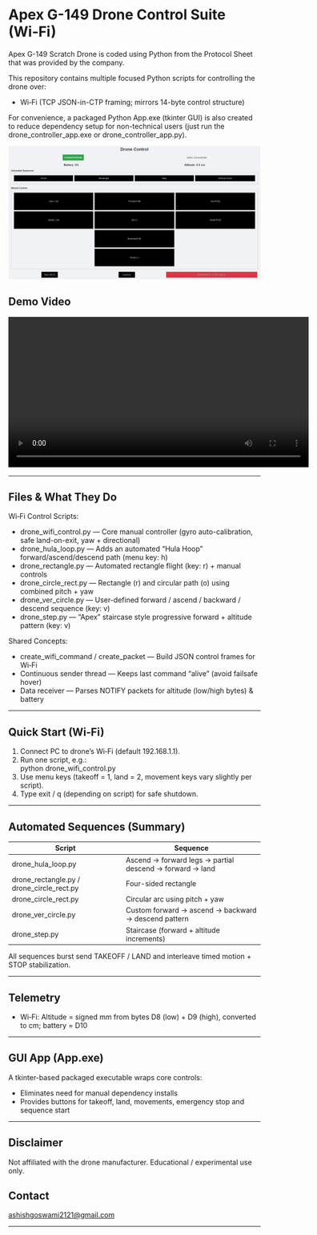 # Apex G-149 Drone Control Suite (Wi‑Fi)

Apex G-149 Scratch Drone is coded using Python from the Protocol Sheet that was provided by the company.

This repository contains multiple focused Python scripts for controlling the drone over:
- Wi‑Fi (TCP JSON-in-CTP framing; mirrors 14-byte control structure)

For convenience, a packaged Python App.exe (tkinter GUI) is also created to reduce dependency setup for non-technical users (just run the drone_controller_app.exe or drone_controller_app.py).

![image alt](https://github.com/ashishgoswami13/Apex-Drone-Codes-/blob/432008d43d089284270a32afe5d218fbf488f941/Drone%20Control%20App.png)

## Demo Video 

<p align="center">
  <video src="https://github.com/user-attachments/assets/86ac5929-54aa-4787-9914-3ccdb99d11fc" controls width="600"> </video>
</p>

---

## Files & What They Do

Wi‑Fi Control Scripts:
- drone_wifi_control.py — Core manual controller (gyro auto-calibration, safe land-on-exit, yaw + directional)
- drone_hula_loop.py — Adds an automated “Hula Hoop” forward/ascend/descend path (menu key: h)
- drone_rectangle.py — Automated rectangle flight (key: r) + manual controls
- drone_circle_rect.py — Rectangle (r) and circular path (o) using combined pitch + yaw
- drone_ver_circle.py — User-defined forward / ascend / backward / descend sequence (key: v)
- drone_step.py — “Apex” staircase style progressive forward + altitude pattern (key: v)

Shared Concepts:
- create_wifi_command / create_packet — Build JSON control frames for Wi‑Fi
- Continuous sender thread — Keeps last command “alive” (avoid failsafe hover)
- Data receiver — Parses NOTIFY packets for altitude (low/high bytes) & battery

---

## Quick Start (Wi‑Fi)

1. Connect PC to drone’s Wi‑Fi (default 192.168.1.1).
2. Run one script, e.g.:  
   python drone_wifi_control.py  
3. Use menu keys (takeoff = 1, land = 2, movement keys vary slightly per script).
4. Type exit / q (depending on script) for safe shutdown.

---

## Automated Sequences (Summary)

| Script | Sequence |
|--------|----------|
| drone_hula_loop.py | Ascend → forward legs → partial descend → forward → land |
| drone_rectangle.py / drone_circle_rect.py | Four-sided rectangle |
| drone_circle_rect.py | Circular arc using pitch + yaw |
| drone_ver_circle.py | Custom forward → ascend → backward → descend pattern |
| drone_step.py | Staircase (forward + altitude increments) |

All sequences burst send TAKEOFF / LAND and interleave timed motion + STOP stabilization.

---

## Telemetry

- Wi‑Fi: Altitude = signed mm from bytes D8 (low) + D9 (high), converted to cm; battery = D10

---

## GUI App (App.exe)

A tkinter-based packaged executable wraps core controls:
- Eliminates need for manual dependency installs
- Provides buttons for takeoff, land, movements, emergency stop and sequence start

---

## Disclaimer

Not affiliated with the drone manufacturer. Educational / experimental use only.

## Contact

ashishgoswami2121@gmail.com

---

